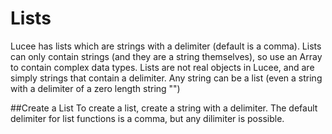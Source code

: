 # Lists
Lucee has lists which are strings with a delimiter (default is a comma). Lists can only contain strings (and they are a string themselves), so use an Array to contain complex data types. Lists are not real objects in Lucee, and are simply strings that contain a delimiter. Any string can be a list (even a string with a delimiter of a zero length string "")

##Create a List
To create a list, create a string with a delimiter. The default delimiter for list functions is a comma, but any dilimiter is possible. 

